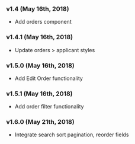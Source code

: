 ### v1.4 (May 16th, 2018)

- Add orders component

### v1.4.1 (May 16th, 2018)

- Update orders > applicant styles

### v1.5.0 (May 16th, 2018)

- Add Edit Order functionality

### v1.5.1 (May 16th, 2018)

- Add order filter functionality

### v1.6.0 (May 21th, 2018)

- Integrate search sort pagination, reorder fields